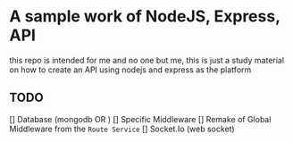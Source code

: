 # A sample work of NodeJS, Express, API
this repo is intended for me and no one but me, this is just a study material on how to create
an API using nodejs and express as the platform

## TODO
[] Database (mongodb OR )
[] Specific Middleware
[] Remake of Global Middleware from the `Route Service`
[] Socket.Io (web socket)
